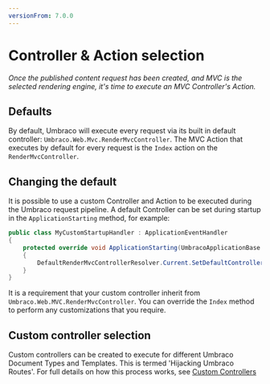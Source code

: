 ```yaml
---
versionFrom: 7.0.0
---
```


# Controller & Action selection

_Once the published content request has been created, and MVC is the selected rendering engine, it's time to execute an MVC Controller's Action._

## Defaults

By default, Umbraco will execute every request via its built in default controller: `Umbraco.Web.Mvc.RenderMvcController`.
The MVC Action that executes by default for every request is the `Index` action on the `RenderMvcController`.  

## Changing the default

It is possible to use a custom Controller and Action to be executed during the Umbraco request pipeline.
A default Controller can be set during startup in the `ApplicationStarting` method, for example:

```csharp
public class MyCustomStartupHandler : ApplicationEventHandler
{
    protected override void ApplicationStarting(UmbracoApplicationBase umbracoApplication, ApplicationContext applicationContext)
    {
        DefaultRenderMvcControllerResolver.Current.SetDefaultControllerType(typeof(MyCustomRenderMvcController));
    }
}
```

It is a requirement that your custom controller inherit from `Umbraco.Web.MVC.RenderMvcController`.
You can override the `Index` method to perform any customizations that you require.

## Custom controller selection

Custom controllers can be created to execute for different Umbraco Document Types and Templates. This is termed 'Hijacking Umbraco Routes'.
For full details on how this process works, see [Custom Controllers](../../../Reference/Routing/custom-controllers.md)

